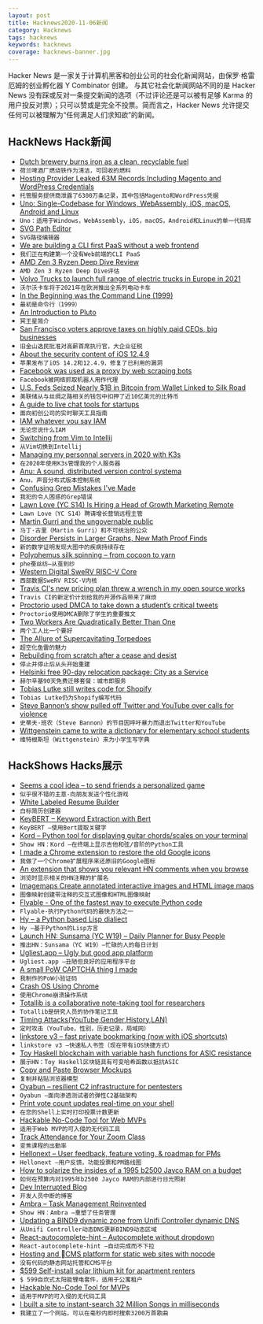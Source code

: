 ```yaml
---
layout: post
title: Hacknews2020-11-06新闻
category: Hacknews
tags: hacknews
keywords: hacknews
coverage: hacknews-banner.jpg
---
```


Hacker News 是一家关于计算机黑客和创业公司的社会化新闻网站，由保罗·格雷厄姆的创业孵化器 Y Combinator 创建。
与其它社会化新闻网站不同的是 Hacker News 没有踩或反对一条提交新闻的选项（不过评论还是可以被有足够 Karma 的用户投反对票）；只可以赞或是完全不投票。简而言之，Hacker News 允许提交任何可以被理解为“任何满足人们求知欲”的新闻。

## HackNews Hack新闻


- [Dutch brewery burns iron as a clean, recyclable fuel](https://newatlas.com/energy/bavarian-brewery-carbon-free-renewable-iron-fuel/)
- `荷兰啤酒厂燃烧铁作为清洁，可回收的燃料`
- [Hosting Provider Leaked 63M Records Including Magento and WordPress Credentials](https://securethoughts.com/hosting-provider-exposed-63-million-customer-records/)
- `托管服务提供商泄露了6300万条记录，其中包括Magento和WordPress凭据`
- [Uno: Single-Codebase for Windows, WebAssembly, iOS, macOS, Android and Linux](https://platform.uno/)
- `Uno：适用于Windows，WebAssembly，iOS，macOS，Android和Linux的单一代码库`
- [SVG Path Editor](https://yqnn.github.io/svg-path-editor/)
- `SVG路径编辑器`
- [We are building a CLI first PaaS without a web frontend](https://crufter.com/cli-first-paas)
- `我们正在构建第一个没有Web前端的CLI PaaS`
- [AMD Zen 3 Ryzen Deep Dive Review](https://www.anandtech.com/print/16214/amd-zen-3-ryzen-deep-dive-review-5950x-5900x-5800x-and-5700x-tested)
- `AMD Zen 3 Ryzen Deep Dive评估`
- [Volvo Trucks to launch full range of electric trucks in Europe in 2021](https://www.reuters.com/article/us-volvo-electric/volvo-trucks-to-launch-full-range-of-electric-trucks-in-europe-in-2021-idUSKBN27L0SI)
- `沃尔沃卡车将于2021年在欧洲推出全系列电动卡车`
- [In the Beginning was the Command Line (1999)](http://cristal.inria.fr/~weis/info/commandline.html)
- `最初是命令行（1999）`
- [An Introduction to Pluto](https://lwn.net/SubscriberLink/835930/47c363bef07134a4/)
- `冥王星简介`
- [San Francisco voters approve taxes on highly paid CEOs, big businesses](https://www.latimes.com/world-nation/story/2020-11-05/san-francisco-voters-approve-taxes-on-ceos-big-businesses)
- `旧金山选民批准对高薪首席执行官，大企业征税`
- [About the security content of iOS 12.4.9](https://support.apple.com/en-us/HT211940)
- `苹果发布了iOS 14.2和12.4.9，修复了已利用的漏洞`
- [Facebook was used as a proxy by web scraping bots](https://datadome.co/bot-detection/how-facebook-was-used-as-a-proxy-by-web-scraping-bots/)
- `Facebook被网络抓取机器人用作代理`
- [U.S. Feds Seized Nearly $1B in Bitcoin from Wallet Linked to Silk Road](https://www.vice.com/en/article/akdgz8/us-feds-seize-1-billion-in-bitcoin-from-wallet-linked-to-silk-road)
- `美联储从与丝绸之路相关的钱包中扣押了近10亿美元的比特币`
- [A guide to live chat tools for startups](https://satchel.com/live-chat/)
- `面向初创公司的实时聊天工具指南`
- [IAM whatever you say IAM](https://eng.lyft.com/iam-whatever-you-say-iam-febce59d1e3b)
- `无论您说什么IAM`
- [Switching from Vim to Intellij](https://browntreelabs.com/from-vim-to-intellij/)
- `从Vim切换到Intellij`
- [Managing my personnal servers in 2020 with K3s](https://github.com/erebe/personal-server/blob/master/README.md)
- `在2020年使用K3s管理我的个人服务器`
- [Anu: A sound, distributed version control systema](https://anu.dev/)
- `Anu，声音分布式版本控制系统`
- [Confusing Grep Mistakes I've Made](https://blog.robertelder.org/top-5-grep-mistakes/)
- `我犯的令人困惑的Grep错误`
- [Lawn Love (YC S14) Is Hiring a Head of Growth Marketing Remote](https://apply.workable.com/lawn-love/j/A749319261/)
- `Lawn Love（YC S14）聘请增长营销远程主管`
- [Martin Gurri and the ungovernable public](https://www.thepullrequest.com/p/the-prophet-of-the-revolt)
- `马丁·古里（Martin Gurri）和不可统治的公众`
- [Disorder Persists in Larger Graphs, New Math Proof Finds](https://www.quantamagazine.org/new-math-proof-raises-lower-bounds-of-graph-randomness-20201104/)
- `新的数学证明发现大图中的疾病持续存在`
- [Polyphemus silk spinning – from cocoon to yarn](http://www.wormspit.com/polyspin.htm)
- `phe蚕丝纺–从茧到纱`
- [Western Digital SweRV RISC-V Core](https://github.com/chipsalliance/Cores-SweRV)
- `西部数据SweRV RISC-V内核`
- [Travis CI's new pricing plan threw a wrench in my open source works](https://www.jeffgeerling.com/blog/2020/travis-cis-new-pricing-plan-threw-wrench-my-open-source-works)
- `Travis CI的新定价计划给我的开源作品带来了麻烦`
- [Proctorio used DMCA to take down a student’s critical tweets](https://techcrunch.com/2020/11/05/proctorio-dmca-copyright-critical-tweets/)
- `Proctorio使用DMCA删除了学生的重要推文`
- [Two Workers Are Quadratically Better Than One](https://www.hillelwayne.com/post/queueing-prism/)
- `两个工人比一个要好`
- [The Allure of Supercavitating Torpedoes](https://www.naval-technology.com/features/featurethe-allure-of-supercavitating-torpedoes-5838643/)
- `超空化鱼雷的魅力`
- [Rebuilding from scratch after a cease and desist](https://rocketgems.com/blog/goodbye-uimovement/)
- `停止并停止后从头开始重建`
- [Helsinki free 90-day relocation package: City as a Service](https://www.helsinkibusinesshub.fi/90-day-finn/)
- `赫尔辛基90天免费迁移套餐：城市即服务`
- [Tobias Lutke still writes code for Shopify](https://changelog.com/podcast/416#transcript-45)
- `Tobias Lutke仍为Shopify编写代码`
- [Steve Bannon’s show pulled off Twitter and YouTube over calls for violence](https://techcrunch.com/2020/11/05/steve-bannons-show-pulled-off-twitter-and-youtube-over-calls-for-violence/)
- `史蒂夫·班农（Steve Bannon）的节目因呼吁暴力而退出Twitter和YouTube`
- [Wittgenstein came to write a dictionary for elementary school students](https://www.laphamsquarterly.org/roundtable/guard-against-confusion)
- `维特根斯坦（Wittgenstein）来为小学生写字典`


## HackShows Hacks展示

- [ Seems a cool idea – to send friends a personalized game](https://codeguppy.com/run.html?ad/snk_adrian)
- `似乎很不错的主意-向朋友发送个性化游戏`
- [ White Labeled Resume Builder](https://www.rezi.io/white-label-resume-builder)
- `白标简历创建器`
- [ KeyBERT – Keyword Extraction with Bert](https://github.com/MaartenGr/KeyBERT/)
- `KeyBERT –使用Bert提取关键字`
- [ Kord – Python tool for displaying guitar chords/scales on your terminal](https://github.com/synestematic/kord)
- `Show HN：Kord –在终端上显示吉他和弦/音阶的Python工具`
- [ I made a Chrome extension to restore the old Google icons](https://restoreoldicons.xyz)
- `我做了一个Chrome扩展程序来还原旧的Google图标`
- [ An extension that shows you relevant HN comments when you browse](https://chrome.google.com/webstore/detail/augment-hn/pidlbalbojaogmjhanfjmngpiglgpooj?hl=en&authuser=0)
- `浏览时显示相关的HN注释的扩展名`
- [ Imagemaps Create annotated interactive images and HTML image maps](https://www.imagemaps.net/)
- `图像映射创建带注释的交互式图像和HTML图像映射`
- [ Flyable - One of the fastest way to execute Python code](item?id=24985160)
- `Flyable-执行Python代码的最快方法之一`
- [ Hy – a Python based Lisp dialiect](https://github.com/hylang/hy)
- `Hy –基于Python的Lisp方言`
- [Launch HN: Sunsama (YC W19) – Daily Planner for Busy People](item?id=24990238)
- `推出HN：Sunsama（YC W19）–忙碌的人的每日计划`
- [ Ugliest.app – Ugly but good app platform](https://ugliest.app)
- `Ugliest.app –丑陋但良好的应用程序平台`
- [ A small PoW CAPTCHA thing I made](https://captcha-demo-idk-4544.ngrok.io)
- `我制作的PoW小验证码`
- [ Crash OS Using Chrome](https://ransom.ndev.tk/crash/)
- `使用Chrome崩溃操作系统`
- [ Totallib is a collaborative note-taking tool for researchers](https://totallib.com/)
- `Totallib是研究人员的协作笔记工具`
- [ Timing Attacks(YouTube,Gender,History,LAN)](https://cache.ndev.tk/)
- `定时攻击（YouTube，性别，历史记录，局域网）`
- [ linkstore v3 – fast private bookmarking (now with iOS shortcuts)](https://linkstore.app)
- `linkstore v3 –快速私人书签（现在带有iOS快捷方式）`
- [ Toy Haskell blockchain with variable hash functions for ASIC resistance](https://github.com/PaulGustafson/dcc)
- `展示HN：Toy Haskell区块链具有可变哈希函数以抵抗ASIC`
- [ Copy and Paste Browser Mockups](https://browsermockups.io/)
- `复制并粘贴浏览器模型`
- [ Oyabun – resilient C2 infrastructure for pentesters](https://oyabun.io)
- `Oyabun –面向渗透测试者的弹性C2基础架构`
- [ Print vote count updates real-time on your shell](https://github.com/jspilman/vote-tracker)
- `在您的Shell上实时打印投票计数更新`
- [ Hackable No-Code Tool for Web MVPs](https://abstra.app/?ref=hn3)
- `适用于Web MVP的可入侵的无代码工具`
- [ Track Attendance for Your Zoom Class](https://lu.ma/attendance)
- `变焦课程的出勤率`
- [ Hellonext – User feedback, feature voting, & roadmap for PMs](https://hellonext.co/)
- `Hellonext –用户反馈，功能投票和PM路线图`
- [ How to solarize the insides of a 1995 b2500 Jayco RAM on a budget](https://sunboxlabs.com/blog/how-to-convert-a-jayco-ram-to-run-off-solar/)
- `如何在预算内对1995年b2500 Jayco RAM的内部进行日光照射`
- [ Dev Interrupted Blog](https://linearb.io/blog/)
- `开发人员中断的博客`
- [ Ambra – Task Management Reinvented](item?id=24997104)
- `Show HN：Ambra –重塑了任务管理`
- [ Updating a BIND9 dynamic zone from Unifi Controller dynamic DNS](https://github.com/frillip/noip-rfc2136)
- `从Unifi Controller动态DNS更新BIND9动态区域`
- [ React-autocomplete-hint – Autocomplete without dropdown](https://github.com/ejmudi/react-autocomplete-hint)
- `React-autocomplete-hint –自动完成而不下拉`
- [ Hosting and CMS platform for static web sites with nocode](https://staticweb.studio/)
- `没有代码的静态网站托管和CMS平台`
- [ $599 Self-install solar lithium kit for apartment renters](https://www.youtube.com/watch?v=XOsCX6yUe44)
- `$ 599自炊式太阳能锂电套件，适用于公寓租户`
- [ Hackable No-Code Tool for MVPs](https://abstra.app/?ref=hn4)
- `适用于MVP的可入侵的无代码工具`
- [ I built a site to instant-search 32 Million Songs in milliseconds](https://songs-search.typesense.org/)
- `我建立了一个网站，可以在毫秒内即时搜索3200万首歌曲`

